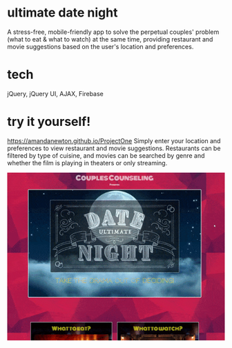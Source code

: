 # ultimate date night
A stress-free, mobile-friendly app to solve the perpetual couples' problem (what to eat & what to watch) at the same time, providing restaurant and movie suggestions based on the user's location and preferences.

# tech
jQuery, jQuery UI, AJAX, Firebase

# try it yourself!
https://amandanewton.github.io/ProjectOne
Simply enter your location and preferences to view restaurant and movie suggestions. Restaurants can be filtered by type of cuisine, and movies can be searched by genre and whether the film is playing in theaters or only streaming. 

![](date-night-demo.gif)



